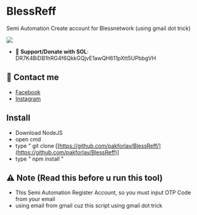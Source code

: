# BlessReff
Semi Automation Create account for Blessnetwork (using gmail dot trick)

<img src="https://i.postimg.cc/Y9Srcmq5/Screenshot-2025-02-13-103433.png"/>

- 🔗 **Support/Donate with SOL**: DR7K4BiDB1hRG4f6QkkGQjvE1awQH611pXtt5UPbbgVH

## 📢 Contact me

- [Facebook](https://facebook.com/justaldog)
- [Instagram](https://instagram.com/potaldogg)

## Install

- Download NodeJS
- open cmd
- type " git clone [[https://github.com/pakforlay/BlessReff/](https://github.com/pakforlay/BlessReff)]
- type " npm install "

## ⚠️ Note (Read this before u run this tool)
- This Semi Automation Register Account, so you must input OTP Code from your email
- using email from gmail cuz this script using gmail dot trick
